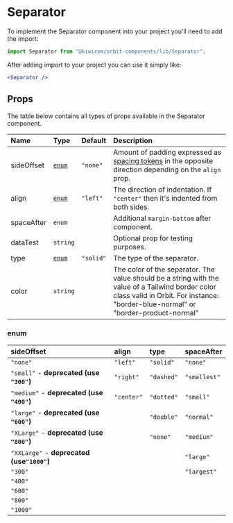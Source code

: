 # Separator

To implement the Separator component into your project you'll need to add the import:

```jsx
import Separator from "@kiwicom/orbit-components/lib/Separator";
```

After adding import to your project you can use it simply like:

```jsx
<Separator />
```

## Props

The table below contains all types of props available in the Separator component.

| Name       | Type            | Default   | Description                                                                                                                                                                            |
| :--------- | :-------------- | :-------- | :------------------------------------------------------------------------------------------------------------------------------------------------------------------------------------- |
| sideOffset | [`enum`](#enum) | `"none"`  | Amount of padding expressed as [spacing tokens](https://orbit.kiwi/foundation/spacing/) in the opposite direction depending on the `align` prop.                                       |
| align      | [`enum`](#enum) | `"left"`  | The direction of indentation. If `"center"` then it's indented from both sides.                                                                                                        |
| spaceAfter | `enum`          |           | Additional `margin-bottom` after component.                                                                                                                                            |
| dataTest   | `string`        |           | Optional prop for testing purposes.                                                                                                                                                    |
| type       | [`enum`](#enum) | `"solid"` | The type of the separator.                                                                                                                                                             |
| color      | `string`        |           | The color of the separator. The value should be a string with the value of a Tailwind border color class valid in Orbit. For instance: "border-blue-normal" or "border-product-normal" |

### enum

| sideOffset                                 | align      | type       | spaceAfter   |
| :----------------------------------------- | :--------- | :--------- | :----------- |
| `"none"`                                   | `"left"`   | `"solid"`  | `"none"`     |
| `"small"` - **deprecated (use `"300"`)**   | `"right"`  | `"dashed"` | `"smallest"` |
| `"medium"` - **deprecated (use `"400"`)**  | `"center"` | `"dotted"` | `"small"`    |
| `"large"` - **deprecated (use `"600"`)**   |            | `"double"` | `"normal"`   |
| `"XLarge"` - **deprecated (use `"800"`)**  |            | `"none"`   | `"medium"`   |
| `"XXLarge"` - **deprecated (use`"1000"`)** |            |            | `"large"`    |
| `"300"`                                    |            |            | `"largest"`  |
| `"400"`                                    |            |            |              |
| `"600"`                                    |            |            |              |
| `"800"`                                    |            |            |              |
| `"1000"`                                   |            |            |              |
